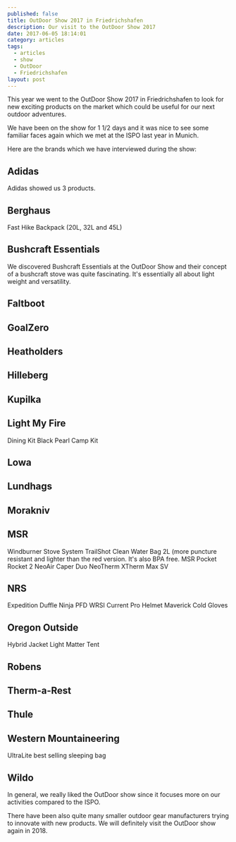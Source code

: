 ```yaml
---
published: false
title: OutDoor Show 2017 in Friedrichshafen
description: Our visit to the OutDoor Show 2017
date: 2017-06-05 18:14:01
category: articles
tags:
  - articles
  - show
  - OutDoor
  - Friedrichshafen
layout: post
---
```

This year we went to the OutDoor Show 2017 in Friedrichshafen to look for new exciting products on the market which could be useful for our next outdoor adventures.

We have been on the show for 1 1/2 days and it was nice to see some familiar faces again which we met at the ISPO last year in Munich.

Here are the brands which we have interviewed during the show:

## Adidas
Adidas showed us 3 products.
## Berghaus
Fast Hike Backpack (20L, 32L and 45L)
## Bushcraft Essentials
We discovered Bushcraft Essentials at the OutDoor Show and their concept of a bushcraft stove was quite fascinating. It's essentially all about light weight and versatility.
## Faltboot
## GoalZero
## Heatholders
## Hilleberg
## Kupilka
## Light My Fire
Dining Kit
Black Pearl Camp Kit
## Lowa
## Lundhags
## Morakniv
## MSR
Windburner Stove System
TrailShot
Clean Water Bag 2L (more puncture resistant and lighter than the red version. It's also BPA free.
MSR Pocket Rocket 2
NeoAir Caper Duo
NeoTherm XTherm Max SV

## NRS
Expedition Duffle
Ninja PFD
WRSI Current Pro Helmet
Maverick Cold Gloves
## Oregon Outside
Hybrid Jacket
Light Matter Tent
## Robens
## Therm-a-Rest
## Thule
## Western Mountaineering
UltraLite best selling sleeping bag
## Wildo

In general, we really liked the OutDoor show since it focuses more on our activities compared to the ISPO.

There have been also quite many smaller outdoor gear manufacturers trying to innovate with new products. We will definitely visit the OutDoor show again in 2018.
